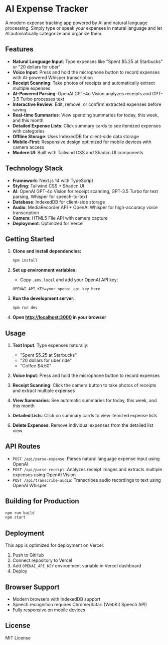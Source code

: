 # AI Expense Tracker

A modern expense tracking app powered by AI and natural language processing. Simply type or speak your expenses in natural language and let AI automatically categorize and organize them.

## Features

- **Natural Language Input**: Type expenses like "Spent $5.25 at Starbucks" or "20 dollars for uber"
- **Voice Input**: Press and hold the microphone button to record expenses with AI-powered Whisper transcription
- **Receipt Scanning**: Take photos of receipts and automatically extract multiple expenses
- **AI-Powered Parsing**: OpenAI GPT-4o Vision analyzes receipts and GPT-3.5 Turbo processes text
- **Interactive Review**: Edit, remove, or confirm extracted expenses before saving
- **Real-time Summaries**: View spending summaries for today, this week, and this month
- **Detailed Expense Lists**: Click summary cards to see itemized expenses with categories
- **Offline Storage**: Uses IndexedDB for client-side data storage
- **Mobile-First**: Responsive design optimized for mobile devices with camera access
- **Modern UI**: Built with Tailwind CSS and Shadcn UI components

## Technology Stack

- **Framework**: Next.js 14 with TypeScript
- **Styling**: Tailwind CSS + Shadcn UI
- **AI**: OpenAI GPT-4o Vision for receipt scanning, GPT-3.5 Turbo for text parsing, Whisper for speech-to-text
- **Database**: IndexedDB for client-side storage
- **Audio**: MediaRecorder API + OpenAI Whisper for high-accuracy voice transcription
- **Camera**: HTML5 File API with camera capture
- **Deployment**: Optimized for Vercel

## Getting Started

1. **Clone and install dependencies:**
   ```bash
   npm install
   ```

2. **Set up environment variables:**
   - Copy `.env.local` and add your OpenAI API key:
   ```
   OPENAI_API_KEY=your_openai_api_key_here
   ```

3. **Run the development server:**
   ```bash
   npm run dev
   ```

4. **Open [http://localhost:3000](http://localhost:3000) in your browser**

## Usage

1. **Text Input**: Type expenses naturally:
   - "Spent $5.25 at Starbucks"
   - "20 dollars for uber ride"
   - "Coffee $4.50"

2. **Voice Input**: Press and hold the microphone button to record expenses

3. **Receipt Scanning**: Click the camera button to take photos of receipts and extract multiple expenses

4. **View Summaries**: See automatic summaries for today, this week, and this month

5. **Detailed Lists**: Click on summary cards to view itemized expense lists

6. **Delete Expenses**: Remove individual expenses from the detailed list view

## API Routes

- `POST /api/parse-expense`: Parses natural language expense input using OpenAI
- `POST /api/parse-receipt`: Analyzes receipt images and extracts multiple expenses using OpenAI Vision
- `POST /api/transcribe-audio`: Transcribes audio recordings to text using OpenAI Whisper

## Building for Production

```bash
npm run build
npm start
```

## Deployment

This app is optimized for deployment on Vercel:

1. Push to GitHub
2. Connect repository to Vercel
3. Add `OPENAI_API_KEY` environment variable in Vercel dashboard
4. Deploy

## Browser Support

- Modern browsers with IndexedDB support
- Speech recognition requires Chrome/Safari (WebKit Speech API)
- Fully responsive on mobile devices

## License

MIT License